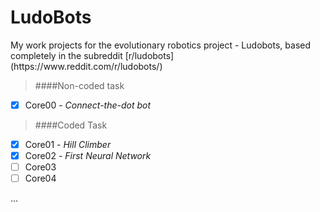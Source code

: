 # LudoBots
<Python>
My work projects for the evolutionary robotics project - Ludobots, based completely in the subreddit [r/ludobots](https://www.reddit.com/r/ludobots/)

>####Non-coded task
- [X] Core00 - *Connect-the-dot bot*

>####Coded Task
- [X] Core01 - *Hill Climber*
- [X] Core02 - *First Neural Network*
- [ ] Core03
- [ ] Core04 

...


